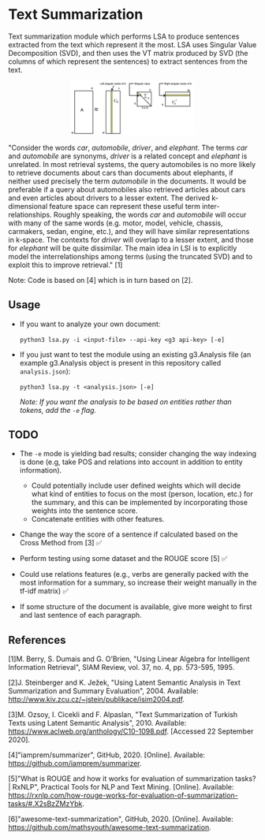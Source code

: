 # Text Summarization

Text summarization module which performs LSA to produce sentences extracted from the text which represent it the most. LSA uses Singular Value Decomposition (SVD), and then uses the VT matrix produced by SVD (the columns of which represent the sentences) to extract sentences from the text.

<p align="center">
  <img width="50%" height="50%" src="./assets/svd.png">
</p>

"Consider the words *car*, *automobile*, *driver*, and *elephant*. The terms *car* and *automobile* are synonyms, *driver* is a related concept and *elephant* is unrelated. In most retrieval systems, the query automobiles is no more likely to retrieve documents about cars than documents about elephants, if neither used precisely the term *automobile* in the documents. It would be preferable if a query about automobiles also retrieved articles about cars and even articles about drivers to a lesser extent. The derived k-dimensional feature space can represent these useful term inter-relationships. Roughly speaking, the words *car* and *automobile* will occur with many of the same words (e.g. motor, model, vehicle, chassis, carmakers, sedan, engine, etc.), and they will have similar representations in k-space. The contexts for *driver* will overlap to a lesser extent, and those for *elephant* will be quite dissimilar. The main idea in LSI is to explicitly model the interrelationships among terms (using the truncated
SVD) and to exploit this to improve retrieval." [1]

Note: Code is based on [4] which is in turn based on [2].

## Usage

- If you want to analyze your own document:

    `python3 lsa.py -i <input-file> --api-key <g3 api-key> [-e]`

- If you just want to test the module using an existing g3.Analysis file (an example g3.Analysis object is present in this repository called `analysis.json`):
    
    `python3 lsa.py -t <analysis.json> [-e]`

    *Note: If you want the analysis to be based on entities rather than tokens, add the `-e` flag.*

## TODO

- The `-e` mode is yielding bad results; consider changing the way indexing is done (e.g, take POS and relations into account in addition to entity information).
  - Could potentially include user defined weights which will decide what kind of entities to focus on the most (person, location, etc.) for the summary, and this can be implemented by incorporating those weights into the sentence score.
  - Concatenate entities with other features.
- Change the way the score of a sentence if calculated based on the Cross Method from [3] ✅
- Perform testing using some dataset and the ROUGE score [5] ✅

- Could use relations features (e.g., verbs are generally packed with the most information for a summary, so increase their weight manually in the tf-idf matrix) ✅

- If some structure of the document is available, give more weight to first and last sentence of each paragraph.

## References

[1]M. Berry, S. Dumais and G. O’Brien, "Using Linear Algebra for Intelligent Information Retrieval", SIAM Review, vol. 37, no. 4, pp. 573-595, 1995.

[2]J. Steinberger and K. Ježek, "Using Latent Semantic Analysis in Text Summarization and Summary Evaluation", 2004. Available: http://www.kiv.zcu.cz/~jstein/publikace/isim2004.pdf.

[3]M. Ozsoy, I. Cicekli and F. Alpaslan, "Text Summarization of Turkish Texts using Latent Semantic Analysis", 2010. Available: https://www.aclweb.org/anthology/C10-1098.pdf. [Accessed 22 September 2020].

[4]"iamprem/summarizer", GitHub, 2020. [Online]. Available: https://github.com/iamprem/summarizer.

[5]"What is ROUGE and how it works for evaluation of summarization tasks? | RxNLP", Practical Tools for NLP and Text Mining. [Online]. Available: https://rxnlp.com/how-rouge-works-for-evaluation-of-summarization-tasks/#.X2sBzZMzYbk.

[6]"awesome-text-summarization", GitHub, 2020. [Online]. Available: https://github.com/mathsyouth/awesome-text-summarization.